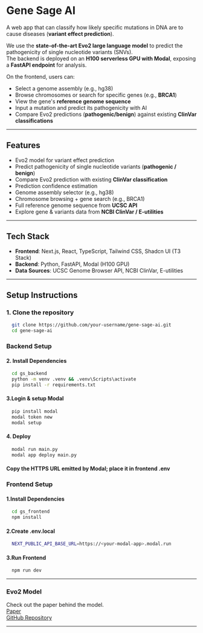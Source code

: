 # Gene Sage AI

A web app that can classify how likely specific mutations in DNA are to cause diseases (**variant effect prediction**).  

We use the **state-of-the-art Evo2 large language model** to predict the pathogenicity of single nucleotide variants (SNVs).  
The backend is deployed on an **H100 serverless GPU with Modal**, exposing a **FastAPI endpoint** for analysis.  

On the frontend, users can:  
- Select a genome assembly (e.g., hg38)  
- Browse chromosomes or search for specific genes (e.g., **BRCA1**)  
- View the gene's **reference genome sequence**  
- Input a mutation and predict its pathogenicity with AI  
- Compare Evo2 predictions (**pathogenic/benign**) against existing **ClinVar classifications**  

---

##  Features

- Evo2 model for variant effect prediction  
- Predict pathogenicity of single nucleotide variants (**pathogenic / benign**)  
- Compare Evo2 prediction with existing **ClinVar classification**  
- Prediction confidence estimation  
- Genome assembly selector (e.g., hg38)  
- Chromosome browsing + gene search (e.g., BRCA1)  
- Full reference genome sequence from **UCSC API**  
- Explore gene & variants data from **NCBI ClinVar / E-utilities**  
  
---

##  Tech Stack

- **Frontend**: Next.js, React, TypeScript, Tailwind CSS, Shadcn UI (T3 Stack)  
- **Backend**: Python, FastAPI, Modal (H100 GPU)  
- **Data Sources**: UCSC Genome Browser API, NCBI ClinVar, E-utilities  

---

## Setup Instructions

### 1. Clone the repository
```bash
  git clone https://github.com/your-username/gene-sage-ai.git
  cd gene-sage-ai
```
### Backend Setup
#### 2. Install Dependencies
```bash
  cd gs_backend
  python -m venv .venv && .venv\Scripts\activate
  pip install -r requirements.txt
```
#### 3.Login & setup Modal
```bash
  pip install modal
  modal token new
  modal setup
```
#### 4. Deploy
```bash
  modal run main.py
  modal app deploy main.py
```
#### Copy the HTTPS URL emitted by Modal; place it in frontend .env

### Frontend Setup
#### 1.Install Dependencies
```bash
  cd gs_frontend
  npm install    
```
#### 2.Create .env.local
```bash
  NEXT_PUBLIC_API_BASE_URL=https://<your-modal-app>.modal.run
```
#### 3.Run Frontend
```bash
  npm run dev
```
---

### Evo2 Model
  Check out the paper behind the model.<br/>
  [Paper](https://www.biorxiv.org/content/10.1101/2025.02.18.638918v1)<br/>
  [GitHub Repository](https://github.com/ArcInstitute/evo2.git)

---
